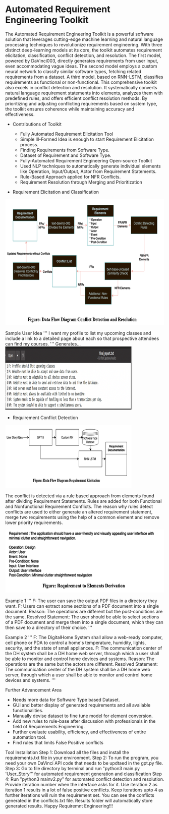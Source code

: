 # Automated Requirement Engineering Toolkit

The Automated Requirement Engineering Toolkit is a powerful software solution that leverages cutting-edge machine learning and natural language processing techniques to revolutionize requirement engineering. With three distinct deep-learning models at its core, the toolkit automates requirement elicitation, classification, conflict detection, and resolution. The first model, powered by DaVinci003, directly generates requirements from user input, even accommodating vague ideas. The second model employs a custom neural network to classify similar software types, fetching related requirements from a dataset. A third model, based on RNN-LSTM, classifies requirements as functional or non-functional. This comprehensive toolkit also excels in conflict detection and resolution. It systematically converts natural language requirement statements into elements, analyzes them with predefined rules, and offers efficient conflict resolution methods. By prioritizing and adjusting conflicting requirements based on system type, the toolkit ensures coherence while maintaining accuracy and effectiveness.

* Contributions of Toolkit
  * Fully Automated Requirement Elicitation Tool
  * Simple Ill-Formed Idea is enough to start Requirement Elicitation process.
  * Finding Requirements from Software Type.
  * Dataset of Requirement and Software Type.
  * Fully-Automated Requirement Engineering Open-source Toolkit
  * Used NLP techniques to automatically generate individual elements like Operation, Input/Output, Actor from Requirement Statements.
  * Rule-Based Approach applied for NFR Conflicts.
  * Requirement Resolution through Merging and Prioritization

* Requirement Elicitation and Classification
<img src="images/pic2.png" alt="Example Image" width="700" height="400">


Sample User Idea
'''
I want my profile to list my upcoming classes and include a link to a detailed page about each so that prospective attendees can find my courses.
'''
Generates...
<img src="images/pic1.png" alt="Example Image" width="400" height="200">


* Requirement Conflict Detection
<img src="images/pic3.png" alt="Example Image" width="400" height="200">


The conflict is detected via a rule based approach from elements found after dividing Requirement Statements. Rules are added for both Functional and Nonfunctional Requirement Conflicts. The reason why rules detect conflicts are used to either generate an altered requirement statement, merge two requirements using the help of a common element and remove lower priority requirements.


<img src="images/pic4.png" alt="Example Image" width="800" height="200">

Example 1
'''
F: The user can save the output PDF files in a directory they want.
F: Users can extract some sections of a PDF document into a single document.
Reason: The operations are different but the post-conditions are the same.
Resolved Statement: The user should be able to select sections of a PDF document and merge them into a single document, which they can then save to a directory of their choice.
'''

Example 2
'''
F: The DigitalHome System shall allow a web-ready computer, cell phone or PDA to control a home's temperature, humidity, lights, security, and the state of small appliances.
F: The communication center of the DH system shall be a DH home web server, through which a user shall be able to monitor and control home devices and systems.
Reason: The operations are the same but the actors are different.
Resolved Statement: The communication center of the DH system shall be a DH home web server, through which a user shall be able to monitor and control home devices and systems.
'''

Further Advancement Area
- Needs more data for Software Type based Dataset.
- GUI and better display of generated requirements and all available functionalities.
- Manually devise dataset to fine tune model for element conversion.
- Add new rules to rule-base after discussion with professionals in the field of Requirements Engineering.
- Further evaluate usability, efficiency, and effectiveness of entire automation tool.
- Find rules that limits False Positive conflicts

Tool Installation
Step 1: Download all the files and install the requirements.txt file in your environment.
Step 2: To run the program, you need your own DaVinci API code that needs to be updtaed in the gpt.py file.
Step 3: Go to file directory by terminal and run "python3 main.py 'User_Story'" for automated requirement generation and classification
Step 4: Run "python3 mainv2.py" for automated conflict detection and resolution. Provide iteration number when the interface asks for it. Use iteration 2 as iteration 1 results in a lot of false positive conflicts. Keep iterations upto 4 as further iterations will ruin the requirement set.
You can see the conflicts generated in the conflicts.txt file. 
Results folder will automatically store generated results.
Happy Requiremnt Engineering!!!

